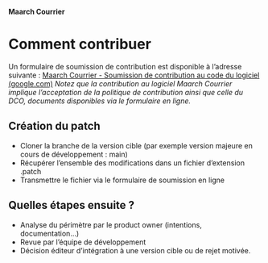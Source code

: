 **Maarch Courrier**
# Comment contribuer
Un formulaire de soumission de contribution est disponible à l’adresse suivante : 
[Maarch Courrier - Soumission de contribution au code du logiciel (google.com)](https://docs.google.com/forms/d/1kLo6cc9Est0VLVb2byKCvpMnW9NaySvTSzGcvnbCMaQ/prefill)
*Notez que la contribution au logiciel Maarch Courrier implique l’acceptation de la politique de contribution ainsi que celle du DCO, documents disponibles via le formulaire en ligne.*
## Création du patch
- Cloner la branche de la version cible (par exemple version majeure en cours de développement : main)
- Récupérer l’ensemble des modifications dans un fichier d’extension .patch
- Transmettre le fichier via le formulaire de soumission en ligne
## Quelles étapes ensuite ?
- Analyse du périmètre par le product owner (intentions, documentation…)
- Revue par l’équipe de développement
- Décision éditeur d’intégration à une version cible ou de rejet motivée.
